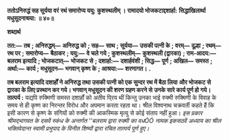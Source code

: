 **ततोऽनिरुद्धं सह सूर्यया वरं** **रथं समारोप्य ययु: कुशस्थलीम् ।** **रामादयो भोजकटाद्दशार्हा:** **सिद्धाखिलार्था मधुसूदनाश्रया: ॥ ४०॥** 

**शब्दार्थ** 

**तत:—** **तब** **; अनिरुद्धम्—** **अनिरुद्ध को** **; सह—** **साथ** **; सूर्यया—** **उसकी पत्नी के** **; वरम्—** **दूल्हा** **; रथम्—** **रथ पर** **; समारोप्य—** **बैठाकर** **; ययु:—** **वे चले गये** **; कुशस्थलीम्—** **कुशस्थली (द्वारका)** **; राम-आदय:—** **बलराम इत्यादि** **; भोजकटात्—** **भोजकट** **से** **; दशार्हा:—** **दशार्हवंशी** **; सिद्ध—** **पूर्ण** **; अखिल—** **समस्त** **; अर्था:—** **कार्य** **; मधुसूदन—** **भगवान् कृष्ण के** **; आश्रया:—** **शरणागत।** **.** 

**तब बलराम इत्यादि दशार्हों ने अनिरुद्ध तथा उसकी पत्नी को एक सुन्दर रथ में बैठा लिया** **और भोजकट से द्वारका के लिए प्रस्थान कर गये। भगवान् मधुसूदन की शरण ग्रहण करने से** **उनके सारे कार्य पूर्ण हो गये।** **तात्पर्य :** यद्यपि रुक्मिणी समस्त दशार्हों को अतीव पि्रय थीं किन्तु उनका भाई रुक्मी रुक्मिणी के विवाह के समय से ही कृष्ण का निरन्तर विरोध और अपमान करता रहता था। श्रील विश्वनाथ चक्रवर्ती कहते हैं कि इसी कारण से कृष्ण के संगियों को रुक्मी की आकस्मिक मृत्यु से कोई संताप नहीं हुआ। *इस प्रकार श्रीमद्भागवत के दसवें स्कंध के अन्तर्गत ''बलराम द्वारा रुक्मी का वधÓÓ नामक* *इकसठवें अध्याय का श्रील भक्तिवेदान्त स्वामी प्रभुपाद के विनीत शिष्यों द्वारा रचित तात्पर्य पूर्ण हुए।* 